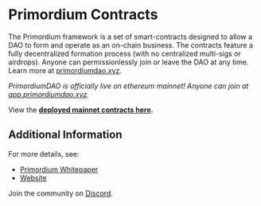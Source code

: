 # Primordium Contracts

The Primordium framework is a set of smart-contracts designed to allow a DAO to form and operate as an on-chain business. The contracts feature a fully decentralized formation process (with no centralized multi-sigs or airdrops). Anyone can permissionlessly join or leave the DAO at any time. Learn more at [primordiumdao.xyz](https://primordiumdao.xyz).

*PrimordiumDAO is officially live on ethereum mainnet! Anyone can join at [app.primordiumdao.xyz](https://app.primordiumdao.xyz).*

View the **[deployed mainnet contracts here](./contracts.md).**

## Additional Information

For more details, see:
- [Primordium Whitepaper](https://primordiumdao.xyz/whitepaper.pdf)
- [Website](https://primordiumdao.xyz)

Join the community on [Discord](https://discord.gg/bCrxhnAJRz).
